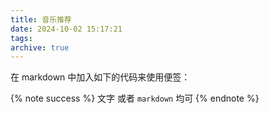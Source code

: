 ```yaml
---
title: 音乐推荐
date: 2024-10-02 15:17:21
tags:
archive: true
---
```



在 markdown 中加入如下的代码来使用便签：


{% note success %}
文字 或者 `markdown` 均可
{% endnote %}



